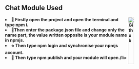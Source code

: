 </div>
<b class="width:10%">
<h2>Chat Module Used</h2>
<img width="20%" align="right" alt="Github" src="https://encrypted-tbn0.gstatic.com/images?q=tbn:ANd9GcSJxew-w5aO5ARRdSYPxaPh2pwS7MuAnQ3A2xyEXSQBCUeb4rEV-qIb3-Sy_3X8QBGsBtk" />
<li><b>🔭 Firstly open the project and open the terminal and type npm i.</li>
<li><b>🌱Then enter the package.json file and change only the name part, the value written opposite is your module name in npmjs.</b></li>
<li><b>⭐ Then type npm login and synchronise your npmjs account.</b></li>
<li><b>💬 Then type npm publish and your module will open.</b>/li>
